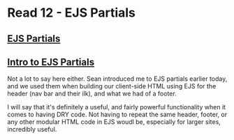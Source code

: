 # Read 12 - EJS Partials

## [EJS Partials](https://medium.com/@henslejoseph/ejs-partials-f6f102cb7433)
## [Intro to EJS Partials](https://youtu.be/3_xEEH4fTEk)

Not a lot to say here either. Sean introduced me to EJS partials earlier today, and we used them when building our client-side HTML using EJS for the header (nav bar and their ilk), and what we had of a footer.

I will say that it's definitely a useful, and fairly powerful functionality when it comes to having DRY code. Not having to repeat the same header, footer, or any other modular HTML code in EJS woudl be, especially for larger sites, incredibly useful.